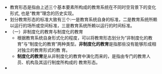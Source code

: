 - 教育形态是指由上述三个基本要素所构成的教育系统在不同时空背景下的变化形式,
  也是“教育”理念的历史实现。
- 划分教育形态的标准大致有三个:一是教育系统自身的标准，二是教育系统所赖以运行的场所或空间标准，三是教育系统所赖以运行的时间标准。
- （一）非制度化的教育与制度化的教育
	- 根据教育系统自身形式化的程度，可以将教育形态划分为“非制度化的教育”与“制度化的教育”两种类型。**非制度化的教育**是指那些没有能够形成相对独立的教育形式的教
	  育。
	- **制度化的教育**是从非制度化的教育中演化而来的，是指由专门的教育人员、机构及其运行制度所构成的
	  教育形态。
-